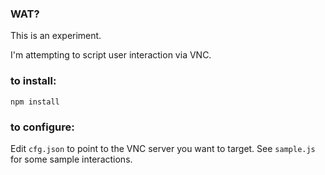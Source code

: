 ### WAT?

This is an experiment.

I'm attempting to script user interaction via VNC.



### to install:

    npm install



### to configure:

Edit `cfg.json` to point to the VNC server you want to target.
See `sample.js` for some sample interactions.
